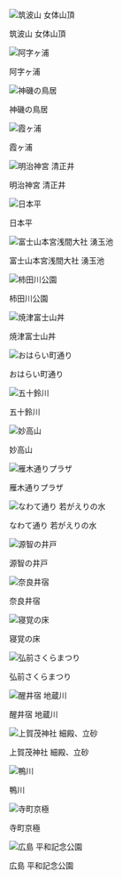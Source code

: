 ![筑波山 女体山頂](album/tsukuba.jpeg)

筑波山 女体山頂

![阿字ヶ浦](album/ajigaura.jpeg)

阿字ヶ浦

![神磯の鳥居](album/kamiisonotorii.jpeg)

神磯の鳥居

![霞ヶ浦](album/kasumigaura.jpeg)

霞ヶ浦

![明治神宮 清正井](album/meiji_shrine.jpg)

明治神宮 清正井

![日本平](album/nihondaira.jpeg)

日本平

![富士山本宮浅間大社 湧玉池](album/wakutamaike.jpg)

富士山本宮浅間大社 湧玉池

![柿田川公園](album/kakitagawa.jpg)

柿田川公園

![焼津富士山丼](album/yaizu.jpeg)

焼津富士山丼

![おはらい町通り](album/oharaimachidori.jpg)

おはらい町通り

![五十鈴川](album/isuzuriver.jpg)

五十鈴川

![妙高山](album/myokozan.jpg)

妙高山

![雁木通りプラザ](album/gangidoriplaza.jpeg)

雁木通りプラザ

![なわて通り 若がえりの水](album/wakagaeri_water.jpg)

なわて通り 若がえりの水

![源智の井戸](album/genchi_well.jpg)

源智の井戸

![奈良井宿](album/naraijuku.jpg)

奈良井宿

![寝覚の床](album/nezamenotoko.jpg)

寝覚の床

![弘前さくらまつり](album/hirosakisakurafest.jpeg)

弘前さくらまつり

![醒井宿 地蔵川](album/samegai.jpg)

醒井宿 地蔵川

![上賀茂神社 細殿、立砂](album/kamigamoshrine.jpg)

上賀茂神社 細殿、立砂

![鴨川](album/kamogawa.jpg)

鴨川

![寺町京極](album/teramachikyogoku.jpg)

寺町京極

![広島 平和記念公園](album/hiroshima.jpg)

広島 平和記念公園
